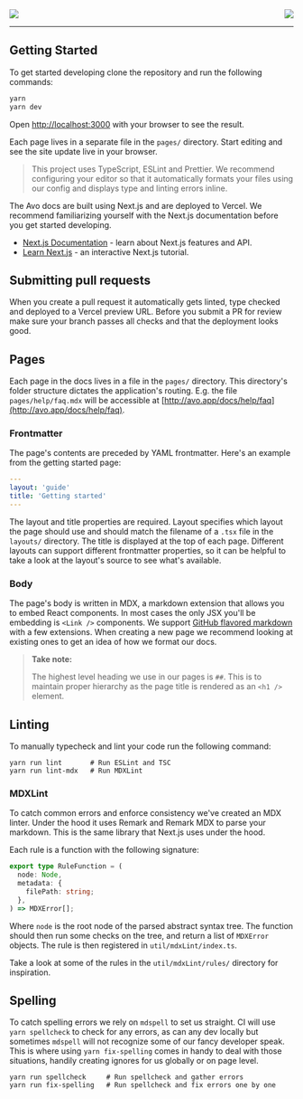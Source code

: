 <img src="images/docs_logo.svg">
<img align="right" src="https://github.com/avohq/docs/workflows/Lint%20and%20Typecheck/badge.svg">

<hr>

## Getting Started

To get started developing clone the repository and run the following commands:

```bash
yarn
yarn dev
```

Open [http://localhost:3000](http://localhost:3000) with your browser to see the result.

Each page lives in a separate file in the `pages/` directory. Start editing and see the site update live in your browser.

> This project uses TypeScript, ESLint and Prettier. We recommend configuring your editor so that it automatically formats your files using our config and displays type and linting errors inline.

The Avo docs are built using Next.js and are deployed to Vercel. We recommend familiarizing yourself with the Next.js documentation before you get started developing.

- [Next.js Documentation](https://nextjs.org/docs) - learn about Next.js features and API.
- [Learn Next.js](https://nextjs.org/learn) - an interactive Next.js tutorial.

## Submitting pull requests

When you create a pull request it automatically gets linted, type checked and deployed to a Vercel preview URL. Before you submit a PR for review make sure your branch passes all checks and that the deployment looks good.

## Pages

Each page in the docs lives in a file in the `pages/` directory. This directory's folder structure dictates the application's routing. E.g. the file `pages/help/faq.mdx` will be accessible at [http://avo.app/docs/help/faq](http://avo.app/docs/help/faq).

### Frontmatter

The page's contents are preceded by YAML frontmatter. Here's an example from the getting started page:

```yaml
---
layout: 'guide'
title: 'Getting started'
---

```

The layout and title properties are required. Layout specifies which layout the page should use and should match the filename of a `.tsx` file in the `layouts/` directory. The title is displayed at the top of each page. Different layouts can support different frontmatter properties, so it can be helpful to take a look at the layout's source to see what's available.

### Body

The page's body is written in MDX, a markdown extension that allows you to embed React components. In most cases the only JSX you'll be embedding is `<Link />` components. We support [GitHub flavored markdown](https://guides.github.com/features/mastering-markdown/) with a few extensions. When creating a new page we recommend looking at existing ones to get an idea of how we format our docs.

> **Take note:**
>
> The highest level heading we use in our pages is `##`. This is to maintain proper hierarchy as the page title is rendered as an `<h1 />` element.

## Linting

To manually typecheck and lint your code run the following command:

```
yarn run lint       # Run ESLint and TSC
yarn run lint-mdx   # Run MDXLint
```

### MDXLint

To catch common errors and enforce consistency we've created an MDX linter. Under the hood it uses Remark and Remark MDX to parse your markdown. This is the same library that Next.js uses under the hood.

Each rule is a function with the following signature:

```typescript
export type RuleFunction = (
  node: Node,
  metadata: {
    filePath: string;
  },
) => MDXError[];
```

Where `node` is the root node of the parsed abstract syntax tree. The function should then run some checks on the tree, and return a list of `MDXError` objects. The rule is then registered in `util/mdxLint/index.ts`.

Take a look at some of the rules in the `util/mdxLint/rules/` directory for inspiration.

## Spelling

To catch spelling errors we rely on `mdspell` to set us straight. CI will use `yarn spellcheck` to check for any errors, as can any dev locally but sometimes `mdspell` will not recognize some of our fancy developer speak. This is where using `yarn fix-spelling` comes in handy to deal with those situations, handily creating ignores for us globally or on page level.

```
yarn run spellcheck     # Run spellcheck and gather errors
yarn run fix-spelling   # Run spellcheck and fix errors one by one
```
